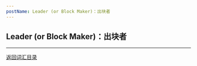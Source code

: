```yaml
---
postName: Leader (or Block Maker)：出块者
---
```

## Leader (or Block Maker)：出块者



---
[返回词汇目录](../glossary)